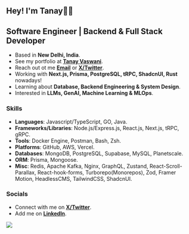 ## Hey! I'm Tanay👋🏼

## Software Engineer | Backend & Full Stack Developer 

- Based in **New Delhi, India**.
- See my portfolio at [**Tanay Vaswani**](https://dub.sh/tanay).
- Reach out ot me [**Email**](mailto:vaswani.tanay9@gmail.com) or [**X/Twitter**](https://www.twitter.com/iTanayVaswani).
- Working with **Next.js, Prisma, PostgreSQL, tRPC, ShadcnUI, Rust** nowadays!
- Learning about **Database, Backend Engineering & System Design**.
- Interested in **LLMs, GenAI, Machine Learning & MLOps**. 

### Skills

- **Languages**: Javascript/TypeScript, GO, Java.
- **Frameworks/Libraries**: Node.js/Express.js, React.js, Next.js, tRPC, gRPC.
- **Tools**: Docker Engine, Postman, Bash, Zsh. 
- **Platforms**: GitHub, AWS, Vercel.
- **Databases**: MongoDB, PostgreSQL, Supabase, MySQL, Planetscale.
- **ORM**: Prisma, Mongoose.
- **Misc**: Redis, Apache Kafka, Nginx, GraphQL, Zustand, React-Scroll-Parallax, React-hook-forms, Turborepo(Monorepos), Zod, Framer Motion, HeadlessCMS, TailwindCSS, ShadcnUI.

### Socials

- Connect with me on [**X/Twitter**](https://www.twitter.com/iTanayVaswani).
- Add me on [**LinkedIn**](https://www.linkedin.com/in/tanayvaswani).

![](https://komarev.com/ghpvc/?username=tanayvaswani&color=blue&style=for-the-badge&label=PROFILE+VIEWS&base=2400)
